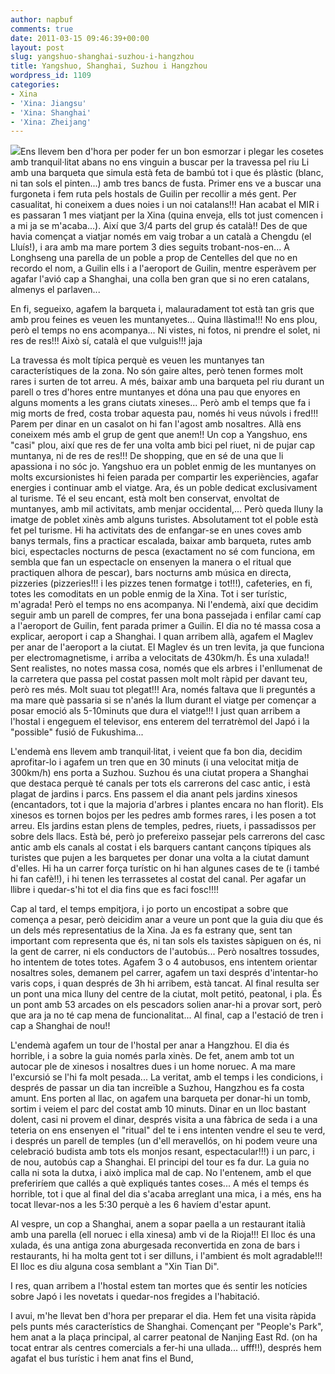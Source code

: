 ```yaml
---
author: napbuf
comments: true
date: 2011-03-15 09:46:39+00:00
layout: post
slug: yangshuo-shanghai-suzhou-i-hangzhou
title: Yangshuo, Shanghai, Suzhou i Hangzhou
wordpress_id: 1109
categories:
- Xina
- 'Xina: Jiangsu'
- 'Xina: Shanghai'
- 'Xina: Zheijang'
---
```


[![](https://napbuf.files.wordpress.com/2011/03/img_1959.jpg?w=300)](https://napbuf.files.wordpress.com/2011/03/img_1959.jpg)Ens llevem ben d'hora per poder fer un bon esmorzar i plegar les cosetes amb tranquil·litat abans no ens vinguin a buscar per la travessa pel riu Li amb una barqueta que simula està feta de bambú tot i que és plàstic (blanc, ni tan sols el pinten...) amb tres bancs de fusta. Primer ens ve a buscar una furgoneta i fem ruta pels hostals de Guilin per recollir a més gent. Per casualitat, hi coneixem a dues noies i un noi catalans!!! Han acabat el MIR i es passaran 1 mes viatjant per la Xina (quina enveja, ells tot just comencen i a mi ja se m'acaba...). Així que 3/4 parts del grup és català!! Des de que havia començat a viatjar només em vaig trobar a un català a Chengdu (el Lluís!), i ara amb ma mare portem 3 dies seguits trobant-nos-en... A Longhseng una parella de un poble a prop de Centelles del que no en recordo el nom, a Guilin ells i a l'aeroport de Guilin, mentre esperàvem per agafar l'avió cap a Shanghai, una colla ben gran que si no eren catalans, almenys el parlaven...

En fi, segueixo, agafem la barqueta i, malauradament tot està tan gris que amb prou feines es veuen les muntanyetes... Quina llàstima!!! No ens plou, però el temps no ens acompanya... Ni vistes, ni fotos, ni prendre el solet, ni res de res!!! Això sí, català el que vulguis!!! jaja

La travessa és molt típica perquè es veuen les muntanyes tan característiques de la zona. No són gaire altes, però tenen formes molt rares i surten de tot arreu. A més, baixar amb una barqueta pel riu durant un parell o tres d'hores entre muntanyes et dóna una pau que enyores en alguns moments a les grans ciutats xineses... Però amb el temps que fa i mig morts de fred, costa trobar aquesta pau, només hi veus núvols i fred!!! Parem per dinar en un casalot on hi fan l'agost amb nosaltres. Allà ens coneixem més amb el grup de gent que anem!! Un cop a Yangshuo, ens "casi" plou, així que res de fer una volta amb bici pel riuet, ni de pujar cap muntanya, ni de res de res!!! De shopping, que en sé de una que li apassiona i no sóc jo. Yangshuo era un poblet enmig de les muntanyes on molts excursionistes hi feien parada per compartir les experiències, agafar energies i continuar amb el viatge. Ara, és un poble dedicat exclusivament al turisme. Té el seu encant, està molt ben conservat, envoltat de muntanyes, amb mil activitats, amb menjar occidental,... Però queda lluny la imatge de poblet xinès amb alguns turistes. Absolutament tot el poble està fet pel turisme. Hi ha activitats des de enfangar-se en unes coves amb banys termals, fins a practicar escalada, baixar amb barqueta, rutes amb bici, espectacles nocturns de pesca (exactament no sé com funciona, em sembla que fan un espectacle on ensenyen la manera o el ritual que practiquen alhora de pescar), bars nocturns amb música en directa, pizzeries (pizzeries!!! i les pizzes tenen formatge i tot!!!), cafeteries, en fi, totes les comoditats en un poble enmig de la Xina. Tot i ser turístic, m'agrada! Però el temps no ens acompanya. Ni l'endemà, així que decidim seguir amb un parell de compres, fer una bona passejada i enfilar camí cap a l'aeroport de Guilin, fent parada primer a Guilin. El dia no té massa cosa a explicar, aeroport i cap a Shanghai. I quan arribem allà, agafem el Maglev per anar de l'aeroport a la ciutat. El Maglev és un tren levita, ja que funciona per electromagnetisme, i arriba a velocitats de 430km/h. És una xulada!! Sent realistes, no notes massa cosa, només que els arbres i l'enllumenat de la carretera que passa pel costat passen molt molt ràpid per davant teu, però res més. Molt suau tot plegat!!! Ara, només faltava que li preguntés a ma mare què passaria si se n'anés la llum durant el viatge per començar a posar emoció als 5-10minuts que dura el viatge!!! I just quan arribem a l'hostal i engeguem el televisor, ens enterem del terratrèmol del Japó i la "possible" fusió de Fukushima...

L'endemà ens llevem amb tranquil·litat, i veient que fa bon dia, decidim aprofitar-lo i agafem un tren que en 30 minuts (i una velocitat mitja de 300km/h) ens porta a Suzhou. Suzhou és una ciutat propera a Shanghai que destaca perquè té canals per tots els carrerons del casc antic, i està plagat de jardins i parcs. Ens passem el dia anant pels jardins xinesos (encantadors, tot i que la majoria d'arbres i plantes encara no han florit). Els xinesos es tornen bojos per les pedres amb formes rares, i les posen a tot arreu. Els jardins estan plens de temples, pedres, riuets, i passadissos per sobre dels llacs. Està bé, però jo prefereixo passejar pels carrerons del casc antic amb els canals al costat i els barquers cantant cançons típiques als turistes que pujen a les barquetes per donar una volta a la ciutat damunt d'elles. Hi ha un carrer força turístic on hi han algunes cases de te (i també hi fan cafè!!), i hi tenen les terrassetes al costat del canal. Per agafar un llibre i quedar-s'hi tot el dia fins que es faci fosc!!!!

Cap al tard, el temps empitjora, i jo porto un encostipat a sobre que comença a pesar, però deicidim anar a veure un pont que la guia diu que és un dels més representatius de la Xina. Ja es fa estrany que, sent tan important com representa que és, ni tan sols els taxistes sàpiguen on és, ni la gent de carrer, ni els conductors de l'autobús... Però nosaltres tossudes, ho intentem de totes totes. Agafem 3 o 4 autobusos, ens intentem orientar nosaltres soles, demanem pel carrer, agafem un taxi després d'intentar-ho varis cops, i quan després de 3h hi arribem, està tancat. Al final resulta ser un pont una mica lluny del centre de la ciutat, molt petitó, peatonal, i pla. És un pont amb 53 arcades on els pescadors solien anar-hi a provar sort, però que ara ja no té cap mena de funcionalitat... Al final, cap a l'estació de tren i cap a Shanghai de nou!!

L'endemà agafem un tour de l'hostal per anar a Hangzhou. El dia és horrible, i a sobre la guia només parla xinès. De fet, anem amb tot un autocar ple de xinesos i nosaltres dues i un home noruec. A ma mare l'excursió se l'hi fa molt pesada... La veritat, amb el temps i les condicions, i després de passar un dia tan increïble a Suzhou, Hangzhou es fa costa amunt. Ens porten al llac, on agafem una barqueta per donar-hi un tomb, sortim i veiem el parc del costat amb 10 minuts. Dinar en un lloc bastant dolent, casi ni provem el dinar, després visita a una fàbrica de seda i a una teteria on ens ensenyen el "ritual" del te i ens intenten vendre el seu te verd, i després un parell de temples (un d'ell meravellós, on hi podem veure una celebració budista amb tots els monjos resant, espectacular!!!) i un parc, i de nou, autobús cap a Shanghai. El principi del tour es fa dur. La guia no calla ni sota la dutxa, i això implica mal de cap. No l'entenem, amb el que preferiríem que callés a què expliqués tantes coses... A més el temps és horrible, tot i que al final del dia s'acaba arreglant una mica, i a més, ens ha tocat llevar-nos a les 5:30 perquè a les 6 havíem d'estar apunt.

Al vespre, un cop a Shanghai, anem a sopar paella a un restaurant italià amb una parella (ell noruec i ella xinesa) amb vi de la Rioja!!! El lloc és una xulada, és una antiga zona aburgesada reconvertida en zona de bars i restaurants, hi ha molta gent tot i ser dilluns, i l'ambient és molt agradable!!! El lloc es diu alguna cosa semblant a "Xin Tian Di".

I res, quan arribem a l'hostal estem tan mortes que és sentir les notícies sobre Japó i les novetats i quedar-nos fregides a l'habitació.

I avui, m'he llevat ben d'hora per preparar el dia. Hem fet una visita ràpida pels punts més característics de Shanghai. Començant per "People's Park", hem anat a la plaça principal, al carrer peatonal de Nanjing East Rd. (on ha tocat entrar als centres comercials a fer-hi una ullada... ufff!!), després hem agafat el bus turístic i hem anat fins el Bund,
